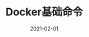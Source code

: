 ---
title: "Docker基础命令"
linkTitle: "基础命令"
weight: 510
date: 2021-02-01
description: >
  Docker基础命令
---